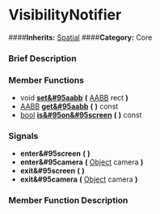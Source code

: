 #  VisibilityNotifier  
####**Inherits:** [Spatial](class_spatial)
####**Category:** Core

###  Brief Description  


###  Member Functions 
  * void  **[set&#95aabb](#set_aabb)**  **(** [AABB](class_aabb) rect  **)**
  * [AABB](class_aabb)  **[get&#95aabb](#get_aabb)**  **(** **)** const
  * [bool](class_bool)  **[is&#95on&#95screen](#is_on_screen)**  **(** **)** const

###  Signals  
  *  **enter&#95screen**  **(** **)**
  *  **enter&#95camera**  **(** [Object](class_object) camera  **)**
  *  **exit&#95screen**  **(** **)**
  *  **exit&#95camera**  **(** [Object](class_object) camera  **)**

###  Member Function Description  
